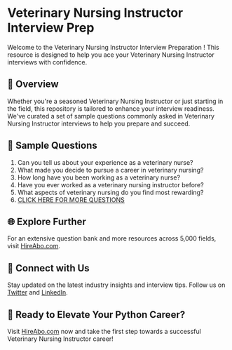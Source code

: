 # Veterinary Nursing Instructor Interview Prep

Welcome to the Veterinary Nursing Instructor Interview Preparation ! This resource is designed to help you ace your Veterinary Nursing Instructor interviews with confidence.

## 🚀 Overview

Whether you're a seasoned Veterinary Nursing Instructor or just starting in the field, this repository is tailored to enhance your interview readiness. We've curated a set of sample questions commonly asked in Veterinary Nursing Instructor interviews to help you prepare and succeed.

## 📝 Sample Questions

1. Can you tell us about your experience as a veterinary nurse?
2. What made you decide to pursue a career in veterinary nursing?
3. How long have you been working as a veterinary nurse?
4. Have you ever worked as a veterinary nursing instructor before?
5. What aspects of veterinary nursing do you find most rewarding?
6. [CLICK HERE FOR MORE QUESTIONS](https://hireabo.com/job/24_1_44/Veterinary%20Nursing%20Instructor)

## 🌐 Explore Further

For an extensive question bank and more resources across 5,000 fields, visit [HireAbo.com](https://www.hireabo.com).

## 📱 Connect with Us

Stay updated on the latest industry insights and interview tips. Follow us on [Twitter](https://twitter.com/hireabo) and [LinkedIn](https://www.linkedin.com/in/hire-abo-3609972a8/).

## 🚀 Ready to Elevate Your Python Career?

Visit [HireAbo.com](https://www.hireabo.com) now and take the first step towards a successful Veterinary Nursing Instructor career!